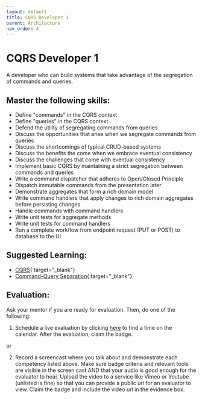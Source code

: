 ```yaml
---
layout: default
title: CQRS Developer 1
parent: Architecture
nav_order: 4
---
```

# CQRS Developer 1

A developer who can build systems that take advantage of the segregation of commands and queries.

## Master the following skills:

- Define "commands" in the CQRS context
- Define "queries" in the CQRS context
- Defend the utility of segregating commands from queries
- Discuss the opportunities that arise when we segregate commands from queries
- Discuss the shortcomings of typical CRUD-based systems
- Discuss the benefits the come when we embrace eventual consistency
- Discuss the challenges that come with eventual consistency
- Implement basic CQRS by maintaining a strict segregation between commands and queries
- Write a command dispatcher that adheres to Open/Closed Principle
- Dispatch immutable commands from the presentation later
- Demonstrate aggregates that form a rich domain model
- Write command handlers that apply changes to rich domain aggregates before persisting changes
- Handle commands with command handlers
- Write unit tests for aggregate methods
- Write unit tests for command handlers
- Run a complete workflow from endpoint request (PUT or POST) to database to the UI

## Suggested Learning:

- [CQRS](https://cqrs.nu/){:target="\_blank"}
- [Command-Query Separation](https://en.wikipedia.org/wiki/Command%E2%80%93query_separation){:target="\_blank"}

## Evaluation:

Ask your mentor if you are ready for evaluation. Then, do one of the following:

1. Schedule a live evaluation by clicking [here](https://api.logro.io/widget/appointment/codex-evals/badge-level-8) to find a time on the calendar. After the evaluation, claim the badge.

or

2. Record a screencast where you talk about and demonstrate each competency listed above. Make sure badge criteria and relevant tools are visible in the screen cast AND that your audio is good enough for the evaluator to hear. Upload the video to a service like Vimeo or Youtube (unlisted is fine) so that you can provide a public url for an evaluator to view. Claim the badge and include the video url in the evidence box.
